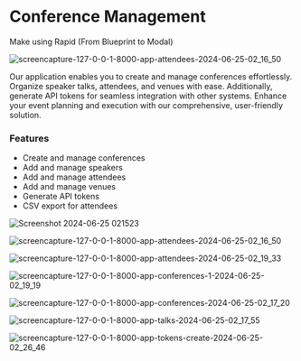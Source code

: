 # Conference Management

Make using Rapid (From Blueprint to Modal)

![screencapture-127-0-0-1-8000-app-attendees-2024-06-25-02_16_50](https://github.com/AlpetGexha/Rapid/assets/50520333/60a6a1ea-14e9-4fcc-b9e1-ffe8c518f8a1)

Our application enables you to create and manage conferences effortlessly. Organize speaker talks, attendees, and venues with ease. Additionally, generate API tokens for seamless integration with other systems. Enhance your event planning and execution with our comprehensive, user-friendly solution.


### Features

- Create and manage conferences
- Add and manage speakers
- Add and manage attendees
- Add and manage venues
- Generate API tokens
- CSV export for attendees

![Screenshot 2024-06-25 021523](https://github.com/AlpetGexha/Rapid/assets/50520333/90748117-0e06-4ac1-9ddd-76cee398e5a9)

![screencapture-127-0-0-1-8000-app-attendees-2024-06-25-02_16_50](https://github.com/AlpetGexha/Rapid/assets/50520333/60a6a1ea-14e9-4fcc-b9e1-ffe8c518f8a1)

![screencapture-127-0-0-1-8000-app-attendees-2024-06-25-02_19_33](https://github.com/AlpetGexha/Rapid/assets/50520333/4e30f984-854d-4b4a-8638-ce1a517b55ba)

![screencapture-127-0-0-1-8000-app-conferences-1-2024-06-25-02_19_19](https://github.com/AlpetGexha/Rapid/assets/50520333/b433cb35-d1bf-48b1-aafb-2a65cfcedecb)

![screencapture-127-0-0-1-8000-app-conferences-2024-06-25-02_17_20](https://github.com/AlpetGexha/Rapid/assets/50520333/f8d146ac-fe53-473a-9697-758febfe9bb7)

![screencapture-127-0-0-1-8000-app-talks-2024-06-25-02_17_55](https://github.com/AlpetGexha/Rapid/assets/50520333/bcc62101-c2d7-41aa-ae66-edc079f1313e)

![screencapture-127-0-0-1-8000-app-tokens-create-2024-06-25-02_26_46](https://github.com/AlpetGexha/Rapid/assets/50520333/13c909a9-683d-44f8-a806-167ae8f7c08e)
